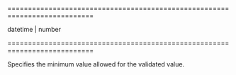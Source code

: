 <!--**
/*-------------------------------------------
    Auto-generated file. Do not modify.
-------------------------------------------

**-->
===========================================================================
<!--type-->datetime | number<!--/type-->
===========================================================================

<!--shortDescription-->
Specifies the minimum value allowed for the validated value.
<!--/shortDescription-->

<!--fullDescription-->

<!--/fullDescription-->